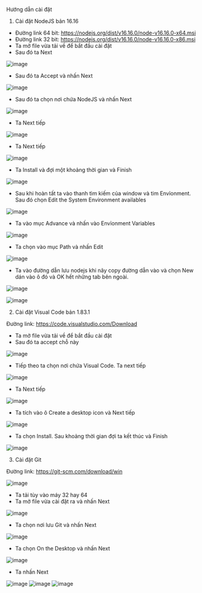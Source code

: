 Hướng dẫn cài đặt
1.	Cài đặt NodeJS bản 16.16
- Đường link 64 bit: https://nodejs.org/dist/v16.16.0/node-v16.16.0-x64.msi
- Đường link 32 bit: https://nodejs.org/dist/v16.16.0/node-v16.16.0-x86.msi
- Ta mở file vừa tải về để bắt đầu cài đặt
- Sau đó ta Next

![image](https://github.com/PhuNguyen8902/BusMap/assets/89370742/a5cf1ac2-0c0b-4c4c-bee4-ddf11e692618)

- Sau đó ta Accept và nhấn Next

![image](https://github.com/PhuNguyen8902/BusMap/assets/89370742/edacaf3e-1ffb-416d-a0a7-7dbc685a76da)

- Sau đó ta chọn nơi chứa NodeJS và nhấn Next

![image](https://github.com/PhuNguyen8902/BusMap/assets/89370742/88648f91-8c7d-40c0-8f18-2d81c5509b7e)

- Ta Next tiếp

![image](https://github.com/PhuNguyen8902/BusMap/assets/89370742/4d3924a9-56af-4439-845f-fd1bf2f3a244)

- Ta Next tiếp

![image](https://github.com/PhuNguyen8902/BusMap/assets/89370742/452a2122-c8b6-4157-bacd-d98f3678674c)

- Ta Install và đợi một khoảng thời gian và Finish

![image](https://github.com/PhuNguyen8902/BusMap/assets/89370742/f793af7d-ca5b-465c-8caf-288ef59991c2)

- Sau khi hoàn tất ta vào thanh tìm kiếm của window và tim Envỉonment. Sau đó chọn Edit the System Environment availables

![image](https://github.com/PhuNguyen8902/BusMap/assets/89370742/423e0d9f-97a9-422b-8fbd-43154507e04c)

- Ta vào mục Advance và nhấn vào Envỉonment Variables

![image](https://github.com/PhuNguyen8902/BusMap/assets/89370742/5ccf5adf-61da-45c9-b860-84e30cc9b8ca)

- Ta chọn vào mục Path và nhấn Edit

![image](https://github.com/PhuNguyen8902/BusMap/assets/89370742/718bf197-5da6-45c7-b73c-85d519faace1)

- Ta vào đường dẫn lưu nodejs khi nãy copy đường dẫn vào và chọn New dán vào ô đó và OK hết những tab bên ngoài.

![image](https://github.com/PhuNguyen8902/BusMap/assets/89370742/97fd18d2-69d4-4f1f-a716-8577f123a36f)

![image](https://github.com/PhuNguyen8902/BusMap/assets/89370742/4297b540-7791-475a-986b-1a441ed455d9)

2.	Cài đặt Visual Code bản 1.83.1
   
Đường link: https://code.visualstudio.com/Download
- Ta mở file vừa tải về để bắt đầu cài đặt
- Sau đó ta accept chỗ này
  
![image](https://github.com/PhuNguyen8902/BusMap/assets/89370742/bad29306-1db1-4f2d-9073-cae509b3bec5)

- Tiếp theo ta chọn nơi chứa Visual Code. Ta next tiếp
  
![image](https://github.com/PhuNguyen8902/BusMap/assets/89370742/0ff286de-b71e-4553-a189-b0b361d467a5)

- Ta Next tiếp
  
![image](https://github.com/PhuNguyen8902/BusMap/assets/89370742/3ce98a3d-f1ba-4668-8cc0-9aaa4fdd4e89)

- Ta tích vào ô Create a desktop icon và Next tiếp
  
![image](https://github.com/PhuNguyen8902/BusMap/assets/89370742/60396950-c6fe-4ff7-a921-e416b90edcde)

- Ta chọn Install. Sau khoảng thời gian đợi ta kết thúc và Finish

![image](https://github.com/PhuNguyen8902/BusMap/assets/89370742/ed0cc102-4f5a-41f3-8736-a606e9fed798)

3. Cài đặt Git

Đường link: https://git-scm.com/download/win

![image](https://github.com/PhuNguyen8902/BusMap/assets/89370742/2e1dc2bf-55fb-43bb-9c52-597483266068)

- Ta tải tùy vào máy 32 hay 64
- Ta mở file vừa cài đặt ra và nhấn Next

![image](https://github.com/PhuNguyen8902/BusMap/assets/89370742/ed452a21-cab0-4678-8036-a48b4301baba)

- Ta chọn nơi lưu Git và nhấn Next

![image](https://github.com/PhuNguyen8902/BusMap/assets/89370742/3f3c31d6-2555-4b52-9cbf-968ee8bc36c5)

- Ta chọn On the Desktop và nhấn Next

![image](https://github.com/PhuNguyen8902/BusMap/assets/89370742/e5e443d9-d75c-4b04-8e6a-f99d002afb90)

- Ta nhấn Next

![image](https://github.com/PhuNguyen8902/BusMap/assets/89370742/d4243459-a7de-4a2c-971d-91f99a9e79ee)
![image](https://github.com/PhuNguyen8902/BusMap/assets/89370742/b0ca4a89-f475-4a50-b36e-ba87ed32ad4b)
![image](https://github.com/PhuNguyen8902/BusMap/assets/89370742/0a624c86-c8ff-43f0-ba0e-cf5cb5a64952)





